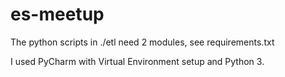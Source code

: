 # es-meetup

The python scripts in ./etl need 2 modules, see requirements.txt

I used PyCharm with Virtual Environment setup and Python 3.

